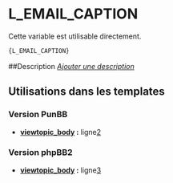 # L_EMAIL_CAPTION


Cette variable est utilisable directement.

```html
{L_EMAIL_CAPTION}
```

##Description
[*Ajouter une description*](https://fa-tvars.appspot.com/var/L_EMAIL_CAPTION)

## Utilisations dans les templates

### Version PunBB
* __[viewtopic_body](../tpl/var/punbb/viewtopic_body.md#readme) :__ ligne[2](../tpl/src/punbb/viewtopic_body.tpl#L2)

### Version phpBB2
* __[viewtopic_body](../tpl/var/subsilver/viewtopic_body.md#readme) :__ ligne[3](../tpl/src/subsilver/viewtopic_body.tpl#L3)